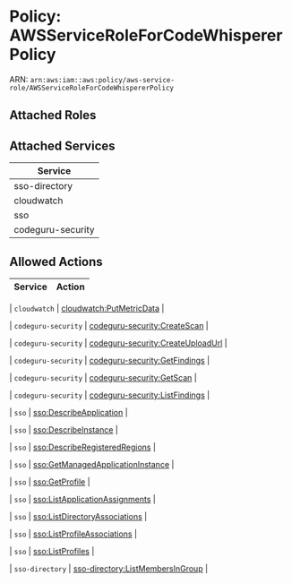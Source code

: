 # Policy: AWSServiceRoleForCodeWhispererPolicy

ARN: `arn:aws:iam::aws:policy/aws-service-role/AWSServiceRoleForCodeWhispererPolicy`

## Attached Roles

## Attached Services

| Service |
|---------|
| sso-directory |
| cloudwatch |
| sso |
| codeguru-security |

## Allowed Actions

| Service | Action |
|:-------:|--------|

| `cloudwatch` | [cloudwatch:PutMetricData](../actions.md#cloudwatch:putmetricdata) |

| `codeguru-security` | [codeguru-security:CreateScan](../actions.md#codeguru-security:createscan) |

| `codeguru-security` | [codeguru-security:CreateUploadUrl](../actions.md#codeguru-security:createuploadurl) |

| `codeguru-security` | [codeguru-security:GetFindings](../actions.md#codeguru-security:getfindings) |

| `codeguru-security` | [codeguru-security:GetScan](../actions.md#codeguru-security:getscan) |

| `codeguru-security` | [codeguru-security:ListFindings](../actions.md#codeguru-security:listfindings) |

| `sso` | [sso:DescribeApplication](../actions.md#sso:describeapplication) |

| `sso` | [sso:DescribeInstance](../actions.md#sso:describeinstance) |

| `sso` | [sso:DescribeRegisteredRegions](../actions.md#sso:describeregisteredregions) |

| `sso` | [sso:GetManagedApplicationInstance](../actions.md#sso:getmanagedapplicationinstance) |

| `sso` | [sso:GetProfile](../actions.md#sso:getprofile) |

| `sso` | [sso:ListApplicationAssignments](../actions.md#sso:listapplicationassignments) |

| `sso` | [sso:ListDirectoryAssociations](../actions.md#sso:listdirectoryassociations) |

| `sso` | [sso:ListProfileAssociations](../actions.md#sso:listprofileassociations) |

| `sso` | [sso:ListProfiles](../actions.md#sso:listprofiles) |

| `sso-directory` | [sso-directory:ListMembersInGroup](../actions.md#sso-directory:listmembersingroup) |
